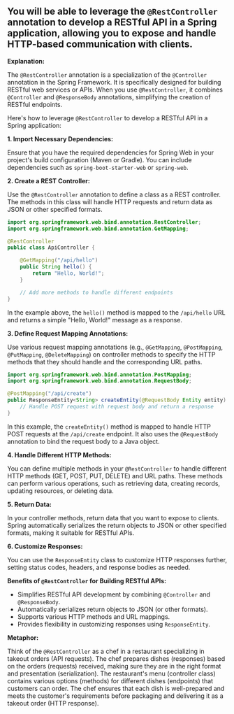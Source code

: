 ## You will be able to leverage the `@RestController` annotation to develop a RESTful API in a Spring application, allowing you to expose and handle HTTP-based communication with clients.

**Explanation:**

The `@RestController` annotation is a specialization of the `@Controller` annotation in the Spring Framework. It is specifically designed for building RESTful web services or APIs. When you use `@RestController`, it combines `@Controller` and `@ResponseBody` annotations, simplifying the creation of RESTful endpoints.

Here's how to leverage `@RestController` to develop a RESTful API in a Spring application:

**1. Import Necessary Dependencies:**

Ensure that you have the required dependencies for Spring Web in your project's build configuration (Maven or Gradle). You can include dependencies such as `spring-boot-starter-web` or `spring-web`.

**2. Create a REST Controller:**

Use the `@RestController` annotation to define a class as a REST controller. The methods in this class will handle HTTP requests and return data as JSON or other specified formats.

```java
import org.springframework.web.bind.annotation.RestController;
import org.springframework.web.bind.annotation.GetMapping;

@RestController
public class ApiController {

    @GetMapping("/api/hello")
    public String hello() {
        return "Hello, World!";
    }

    // Add more methods to handle different endpoints
}

```

In the example above, the `hello()` method is mapped to the `/api/hello` URL and returns a simple "Hello, World!" message as a response.

**3. Define Request Mapping Annotations:**

Use various request mapping annotations (e.g., `@GetMapping`, `@PostMapping`, `@PutMapping`, `@DeleteMapping`) on controller methods to specify the HTTP methods that they should handle and the corresponding URL paths.

```java
import org.springframework.web.bind.annotation.PostMapping;
import org.springframework.web.bind.annotation.RequestBody;

@PostMapping("/api/create")
public ResponseEntity<String> createEntity(@RequestBody Entity entity) {
    // Handle POST request with request body and return a response
}

```

In this example, the `createEntity()` method is mapped to handle HTTP POST requests at the `/api/create` endpoint. It also uses the `@RequestBody` annotation to bind the request body to a Java object.

**4. Handle Different HTTP Methods:**

You can define multiple methods in your `@RestController` to handle different HTTP methods (GET, POST, PUT, DELETE) and URL paths. These methods can perform various operations, such as retrieving data, creating records, updating resources, or deleting data.

**5. Return Data:**

In your controller methods, return data that you want to expose to clients. Spring automatically serializes the return objects to JSON or other specified formats, making it suitable for RESTful APIs.

**6. Customize Responses:**

You can use the `ResponseEntity` class to customize HTTP responses further, setting status codes, headers, and response bodies as needed.

**Benefits of `@RestController` for Building RESTful APIs:**

- Simplifies RESTful API development by combining `@Controller` and `@ResponseBody`.
- Automatically serializes return objects to JSON (or other formats).
- Supports various HTTP methods and URL mappings.
- Provides flexibility in customizing responses using `ResponseEntity`.

**Metaphor:**

Think of the `@RestController` as a chef in a restaurant specializing in takeout orders (API requests). The chef prepares dishes (responses) based on the orders (requests) received, making sure they are in the right format and presentation (serialization). The restaurant's menu (controller class) contains various options (methods) for different dishes (endpoints) that customers can order. The chef ensures that each dish is well-prepared and meets the customer's requirements before packaging and delivering it as a takeout order (HTTP response).

